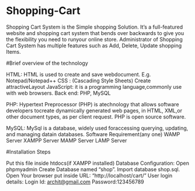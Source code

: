 # Shopping-Cart
Shopping Cart System is the Simple shopping Solution. It’s a full-featured website and shopping cart system that bends over backwards to give you the flexibility you need to runyour online store.
Administrator of Shopping Cart System has multiple features such as Add, Delete, Update shopping Items.

#Brief overview of the technology

HTML: HTML is used to create and save webdocument. E.g. Notepad/Notepad++
CSS : (Cascading Style Sheets) Create attractiveLayout
JavaScript: it is a programming language,commonly use with web browsers.
Back end: PHP, MySQL

PHP: Hypertext Preprocessor (PHP) is atechnology that allows software developers tocreate
dynamically generated web pages, in HTML, XML,or other document types, as per client request.
PHP is open source software.

MySQL: MySql is a database, widely used foraccessing querying, updating, and managing datain databases.
Software Requirement(any one)
WAMP Server
XAMPP Server
MAMP Server
LAMP Server

#Installation Steps

Put this file inside htdocs(if XAMPP installed)
Database Configuration:
Open phpmyadmin
Create Database named “shop”.
Import database shop.sql.
Open Your browser put inside URL:
“http://localhost/cart/”
User login details:
Login Id: archit@gmail.com
Password:123456789
